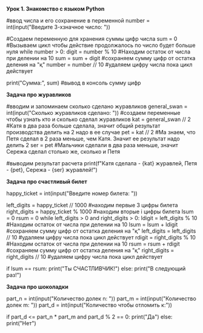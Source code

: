**Урок 1. Знакомство с языком Python**

#ввод числа и его сохранение в переменной
number = int(input("Введите 3-хзначное число: "))

#Создаем переменную для хранения суммы цифр числа
sum = 0
#Вызываем цикл чтобы действие продолжалось по число будет больше нуля
while number > 0:
    digit = number % 10 #Находим остаток от числа при делении на 10
    sum = sum + digit #сохраняем сумму цифр от остатка деления на "қ"
    number = number // 10 #удаляем цифру числа пока цикл действует
 
print("Сумма:", sum) #вывод в консоль сумму цифр

**Задача про журавликов**

#вводим и запоминаем сколько сделано журавликов
general_swan = int(input("Сколько журавликов сделано: "))
#создаем переменные чтобы узнать кто и сколько сделал журавликов
kat = general_swan // 2 #Катя в два раза больше сделала, значит общий результат производства делить на 2 надо в ее случае
pet = kat // 2 #Ма знаем, что Петя сделал в 2 раза меньше, чем Катя. Значит ее результат надо делить 2
ser = pet #Мальчики сделали в два раза меньше, значит Сережа сделал столько же, сколько и Петя

#выводим результат расчета
print(f"Катя сделала - {kat} журавлей, Петя - {pet}, Сережа - {ser} журавлей!")

**Задача про счастливый билет**

happy_ticket = int(input("Введите номер билета: "))

left_digits = happy_ticket // 1000 #находим первые 3 цифры билета
right_digits = happy_ticket % 1000 #находим вторые і цифры билета
lsum = 0
rsum = 0
while left_digits > 0 and right_digits > 0:
    ldigit = left_digits % 10 #Находим остаток от числа при делении на 10
    lsum = lsum + ldigit #сохраняем сумму цифр от остатка деления на "қ"
    left_digits = left_digits // 10 #удаляем цифру числа пока цикл действует
    rdigit = right_digits % 10 #Находим остаток от числа при делении на 10
    rsum = rsum + rdigit #сохраняем сумму цифр от остатка деления на "қ"
    right_digits = right_digits // 10 #удаляем цифру числа пока цикл действует

if lsum == rsum:
    print("Ты СЧАСТЛИВЧИК!")
else:
    print("В следующий раз!")

**Задача про шоколадки**

part_n = int(input("Количество долек n: ")) 
part_m = int(input("Количество долек m: "))
part_d = int(input("Количество чтобы отломить к:"))

if part_d <= part_n * part_m and part_d % 2 == 0:
    print("Да")
else:
    print("Нет")

